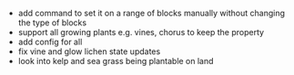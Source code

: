 - add command to set it on a range of blocks manually without changing the type of blocks
- support all growing plants e.g. vines, chorus to keep the property
- add config for all
- fix vine and glow lichen state updates
- look into kelp and sea grass being plantable on land